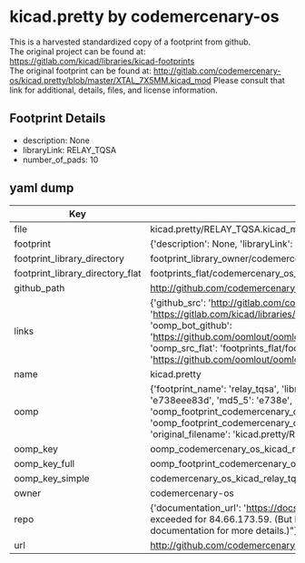 # kicad.pretty by codemercenary-os  
This is a harvested standardized copy of a footprint from github.  
The original project can be found at:  
https://gitlab.com/kicad/libraries/kicad-footprints  
The original footprint can be found at:
http://gitlab.com/codemercenary-os/kicad.pretty/blob/master/XTAL_7X5MM.kicad_mod
Please consult that link for additional, details, files, and license information.  
## Footprint Details
* description: None  
* libraryLink: RELAY_TQSA  
* number_of_pads: 10  
## yaml dump  
| Key | Value |  
| --- | --- |  
| file | kicad.pretty/RELAY_TQSA.kicad_mod |  
| footprint | {'description': None, 'libraryLink': 'RELAY_TQSA', 'number_of_pads': 10} |  
| footprint_library_directory | footprint_library_owner/codemercenary-os_kicad.pretty |  
| footprint_library_directory_flat | footprints_flat/codemercenary_os_kicad_relay_tqsa/working |  
| github_path | http://github.com/codemercenary-os/kicad.pretty/blob/master/RELAY_TQSA.kicad_mod |  
| links | {'github_src': 'http://gitlab.com/codemercenary-os/kicad.pretty/blob/master/XTAL_7X5MM.kicad_mod', 'github_src_repo': 'https://gitlab.com/kicad/libraries/kicad-footprints', 'oomp_bot': 'footprints/codemercenary_os_kicad_relay_tqsa/working', 'oomp_bot_github': 'https://github.com/oomlout/oomlout_oomp_footprint_bot/tree/main/footprints/codemercenary_os_kicad_relay_tqsa/working', 'oomp_src_flat': 'footprints_flat/footprints_flat/codemercenary_os_kicad_relay_tqsa/working', 'oomp_src_flat_github': 'https://github.com/oomlout/oomlout_oomp_footprint_src/tree/main/footprints_flat/codemercenary_os_kicad_relay_tqsa/working'} |  
| name | kicad.pretty |  
| oomp | {'footprint_name': 'relay_tqsa', 'library_name': 'kicad', 'md5': 'e738eee83d2602cbf64159d6cded459a', 'md5_10': 'e738eee83d', 'md5_5': 'e738e', 'md5_6': 'e738ee', 'oomp_key': 'oomp_codemercenary_os_kicad_relay_tqsa', 'oomp_key_extra': 'oomp_footprint_codemercenary_os_kicad_relay_tqsa', 'oomp_key_full': 'oomp_footprint_codemercenary_os_kicad_relay_tqsa_e738ee', 'oomp_key_simple': 'codemercenary_os_kicad_relay_tqsa', 'original_filename': 'kicad.pretty/RELAY_TQSA.kicad_mod', 'owner_name': 'codemercenary_os'} |  
| oomp_key | oomp_codemercenary_os_kicad_relay_tqsa |  
| oomp_key_full | oomp_footprint_codemercenary_os_kicad_relay_tqsa |  
| oomp_key_simple | codemercenary_os_kicad_relay_tqsa |  
| owner | codemercenary-os |  
| repo | {'documentation_url': 'https://docs.github.com/rest/overview/resources-in-the-rest-api#rate-limiting', 'message': "API rate limit exceeded for 84.66.173.59. (But here's the good news: Authenticated requests get a higher rate limit. Check out the documentation for more details.)"} |  
| url | http://github.com/codemercenary-os/kicad.pretty |  

